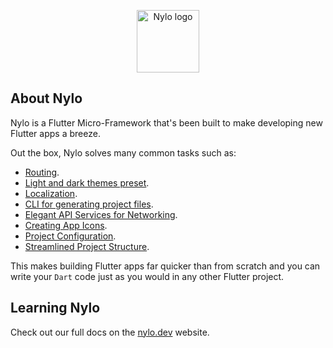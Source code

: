 <p align="center"><a href="https://nylo.dev" target="_blank">
<img src="https://nylo.dev/images/nylo_logo_filled.png" alt="Nylo logo" height="100">
  </a>
</p>

## About Nylo

Nylo is a Flutter Micro-Framework that's been built to make developing new Flutter apps a breeze. 

Out the box, Nylo solves many common tasks such as:

- [Routing](https://nylo.dev/docs/3.x/router).
- [Light and dark themes preset](https://nylo.dev/docs/3.x/themes).
- [Localization](https://nylo.dev/docs/3.x/localization).
- [CLI for generating project files](https://nylo.dev/docs/3.x/metro).
- [Elegant API Services for Networking](https://nylo.dev/docs/3.x/networking).
- [Creating App Icons](https://nylo.dev/docs/3.x/app-icons).
- [Project Configuration](https://nylo.dev/docs/3.x/configuration).
- [Streamlined Project Structure](https://nylo.dev/docs/3.x/directory-structure).

This makes building Flutter apps far quicker than from scratch and you can write your `Dart` code just as you would in any other Flutter project.

## Learning Nylo

Check out our full docs on the [nylo.dev](https://nylo.dev) website.
